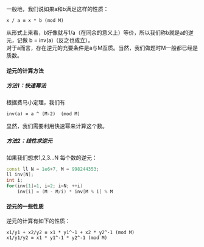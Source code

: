一般地，我们说如果a和b满足这样的性质：
```
x / a ≡ x * b (mod M)
```
从形式上来看，b好像就与1/a（在同余的意义上）等价，所以我们称b就是a的逆元，记做 b = inv(a)（反之也成立）。     
对于a而言，存在逆元的充要条件是a与M互质。当然，我们做题时M一般都已经是质数。

#### 逆元的计算方法

##### 方法1：快速幂法
根据费马小定理，我们有
```
inv(a) ≡ a ^ (M-2)  (mod M)
```
显然，我们需要利用快速幂来计算这个数。

##### 方法2：线性求逆元
如果我们想求1,2,3...N 每个数的逆元：
```cpp
const ll N = 1e6+7, M = 998244353;
ll inv[N];
int i;
for(inv[1]=1, i=2; i<N; ++i)
    inv[i] = (M - M/i) * inv[M % i] % M
```

#### 逆元的一些性质
逆元的计算有如下的性质：
```
x1/y1 + x2/y2 ≡ x1 * y1^-1 + x2 * y2^-1 (mod M)
x1/y1/y2 ≡ x1 * y1^-1 * y2^-1 (mod M)
```
